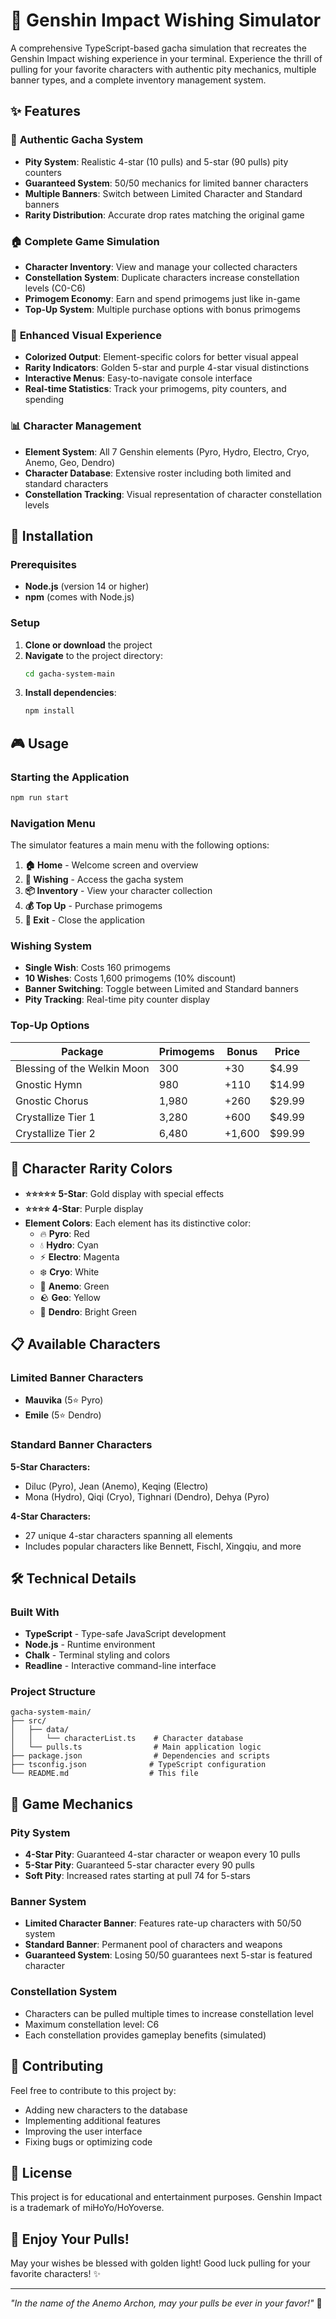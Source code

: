 # 🎲 Genshin Impact Wishing Simulator

A comprehensive TypeScript-based gacha simulation that recreates the Genshin Impact wishing experience in your terminal. Experience the thrill of pulling for your favorite characters with authentic pity mechanics, multiple banner types, and a complete inventory management system.

## ✨ Features

### 🎯 **Authentic Gacha System**
- **Pity System**: Realistic 4-star (10 pulls) and 5-star (90 pulls) pity counters
- **Guaranteed System**: 50/50 mechanics for limited banner characters
- **Multiple Banners**: Switch between Limited Character and Standard banners
- **Rarity Distribution**: Accurate drop rates matching the original game

### 🏠 **Complete Game Simulation**
- **Character Inventory**: View and manage your collected characters
- **Constellation System**: Duplicate characters increase constellation levels (C0-C6)
- **Primogem Economy**: Earn and spend primogems just like in-game
- **Top-Up System**: Multiple purchase options with bonus primogems

### 🎨 **Enhanced Visual Experience**
- **Colorized Output**: Element-specific colors for better visual appeal
- **Rarity Indicators**: Golden 5-star and purple 4-star visual distinctions
- **Interactive Menus**: Easy-to-navigate console interface
- **Real-time Statistics**: Track your primogems, pity counters, and spending

### 📊 **Character Management**
- **Element System**: All 7 Genshin elements (Pyro, Hydro, Electro, Cryo, Anemo, Geo, Dendro)
- **Character Database**: Extensive roster including both limited and standard characters
- **Constellation Tracking**: Visual representation of character constellation levels

## 🚀 Installation

### Prerequisites
- **Node.js** (version 14 or higher)
- **npm** (comes with Node.js)

### Setup
1. **Clone or download** the project
2. **Navigate** to the project directory:
   ```bash
   cd gacha-system-main
   ```
3. **Install dependencies**:
   ```bash
   npm install
   ```

## 🎮 Usage

### Starting the Application
```bash
npm run start
```

### Navigation Menu
The simulator features a main menu with the following options:

1. **🏠 Home** - Welcome screen and overview
2. **🎲 Wishing** - Access the gacha system
3. **📦 Inventory** - View your character collection
4. **💰 Top Up** - Purchase primogems
5. **🚪 Exit** - Close the application

### Wishing System
- **Single Wish**: Costs 160 primogems
- **10 Wishes**: Costs 1,600 primogems (10% discount)
- **Banner Switching**: Toggle between Limited and Standard banners
- **Pity Tracking**: Real-time pity counter display

### Top-Up Options
| Package | Primogems | Bonus | Price |
|---------|-----------|-------|-------|
| Blessing of the Welkin Moon | 300 | +30 | $4.99 |
| Gnostic Hymn | 980 | +110 | $14.99 |
| Gnostic Chorus | 1,980 | +260 | $29.99 |
| Crystallize Tier 1 | 3,280 | +600 | $49.99 |
| Crystallize Tier 2 | 6,480 | +1,600 | $99.99 |

## 🎨 Character Rarity Colors

- **⭐⭐⭐⭐⭐ 5-Star**: Gold display with special effects
- **⭐⭐⭐⭐ 4-Star**: Purple display
- **Element Colors**: Each element has its distinctive color:
  - 🔥 **Pyro**: Red
  - 💧 **Hydro**: Cyan
  - ⚡ **Electro**: Magenta
  - ❄️ **Cryo**: White
  - 💨 **Anemo**: Green
  - 🪨 **Geo**: Yellow
  - 🌿 **Dendro**: Bright Green

## 📋 Available Characters

### Limited Banner Characters
- **Mauvika** (5⭐ Pyro)
- **Emile** (5⭐ Dendro)

### Standard Banner Characters
**5-Star Characters:**
- Diluc (Pyro), Jean (Anemo), Keqing (Electro)
- Mona (Hydro), Qiqi (Cryo), Tighnari (Dendro), Dehya (Pyro)

**4-Star Characters:**
- 27 unique 4-star characters spanning all elements
- Includes popular characters like Bennett, Fischl, Xingqiu, and more

## 🛠️ Technical Details

### Built With
- **TypeScript** - Type-safe JavaScript development
- **Node.js** - Runtime environment
- **Chalk** - Terminal styling and colors
- **Readline** - Interactive command-line interface

### Project Structure
```
gacha-system-main/
├── src/
│   ├── data/
│   │   └── characterList.ts    # Character database
│   └── pulls.ts                # Main application logic
├── package.json                # Dependencies and scripts
├── tsconfig.json              # TypeScript configuration
└── README.md                  # This file
```

## 🎯 Game Mechanics

### Pity System
- **4-Star Pity**: Guaranteed 4-star character or weapon every 10 pulls
- **5-Star Pity**: Guaranteed 5-star character every 90 pulls
- **Soft Pity**: Increased rates starting at pull 74 for 5-stars

### Banner System
- **Limited Character Banner**: Features rate-up characters with 50/50 system
- **Standard Banner**: Permanent pool of characters and weapons
- **Guaranteed System**: Losing 50/50 guarantees next 5-star is featured character

### Constellation System
- Characters can be pulled multiple times to increase constellation level
- Maximum constellation level: C6
- Each constellation provides gameplay benefits (simulated)

## 🤝 Contributing

Feel free to contribute to this project by:
- Adding new characters to the database
- Implementing additional features
- Improving the user interface
- Fixing bugs or optimizing code

## 📜 License

This project is for educational and entertainment purposes. Genshin Impact is a trademark of miHoYo/HoYoverse.

## 🎊 Enjoy Your Pulls!

May your wishes be blessed with golden light! Good luck pulling for your favorite characters! ✨

---

*"In the name of the Anemo Archon, may your pulls be ever in your favor!"* 🍃 